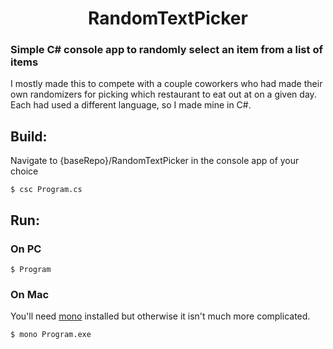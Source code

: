 <h1 align="center">
  RandomTextPicker
</h1>

### Simple C# console app to randomly select an item from a list of items

I mostly made this to compete with a couple coworkers who had made their own randomizers for picking which restaurant to eat out at on a given day. Each had used a different language, so I made mine in C#.


## Build:

Navigate to {baseRepo}/RandomTextPicker in the console app of your choice

```
$ csc Program.cs
```

## Run:
### On PC

```
$ Program
```

### On Mac

You'll need [mono](https://www.mono-project.com/) installed but otherwise it isn't much more complicated.

```
$ mono Program.exe
```
